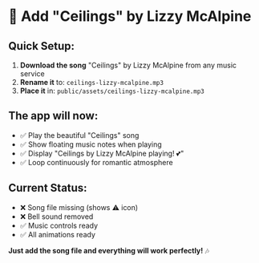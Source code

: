 # 🎵 Add "Ceilings" by Lizzy McAlpine

## Quick Setup:

1. **Download the song** "Ceilings" by Lizzy McAlpine from any music service
2. **Rename it** to: `ceilings-lizzy-mcalpine.mp3`
3. **Place it** in: `public/assets/ceilings-lizzy-mcalpine.mp3`

## The app will now:

- ✅ Play the beautiful "Ceilings" song
- ✅ Show floating music notes when playing
- ✅ Display "Ceilings by Lizzy McAlpine playing! 💕"
- ✅ Loop continuously for romantic atmosphere

## Current Status:

- ❌ Song file missing (shows ⚠️ icon)
- ❌ Bell sound removed
- ✅ Music controls ready
- ✅ All animations ready

**Just add the song file and everything will work perfectly!** 🎶
